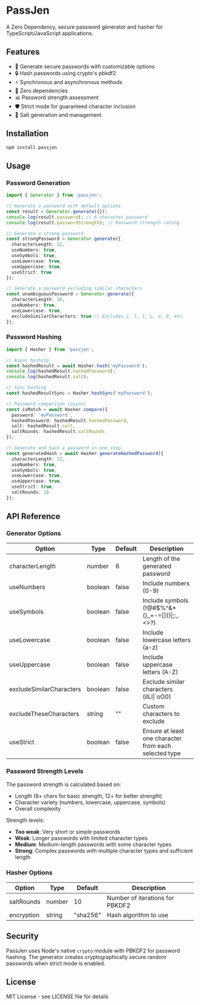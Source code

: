 # PassJen

A Zero Dependency, secure password generator and hasher for TypeScript/JavaScript applications.

## Features

- 🔐 Generate secure passwords with customizable options
- 🔒 Hash passwords using crypto's pbkdf2
- ⚡ Synchronous and asynchronous methods
- 🎯 Zero dependencies
- 📊 Password strength assessment
- 🛡️ Strict mode for guaranteed character inclusion
- 🔄 Salt generation and management

## Installation

```bash
npm install passjen
```

## Usage

### Password Generation

```typescript
import { Generator } from 'passjen';

// Generate a password with default options
const result = Generator.generate({});
console.log(result.password); // 6-character password
console.log(result.passwordStrength); // Password strength rating

// Generate a strong password
const strongPassword = Generator.generate({
  characterLength: 12,
  useNumbers: true,
  useSymbols: true,
  useLowercase: true,
  useUppercase: true,
  useStrict: true
});

// Generate a password excluding similar characters
const unambiguousPassword = Generator.generate({
  characterLength: 10,
  useNumbers: true,
  useLowercase: true,
  excludeSimilarCharacters: true // Excludes i, l, 1, L, o, 0, etc.
});
```

### Password Hashing

```typescript
import { Hasher } from 'passjen';

// Async hashing
const hashedResult = await Hasher.hash('myPassword');
console.log(hashedResult.hashedPassword);
console.log(hashedResult.salt);

// Sync hashing
const hashedResultSync = Hasher.hashSync('myPassword');

// Password comparison (async)
const isMatch = await Hasher.compare({
  password: 'myPassword',
  hashedPassword: hashedResult.hashedPassword,
  salt: hashedResult.salt,
  saltRounds: hashedResult.saltRounds
});

// Generate and hash a password in one step
const generatedHash = await Hasher.generateHashedPassword({
  characterLength: 12,
  useNumbers: true,
  useSymbols: true,
  useLowercase: true,
  useUppercase: true,
  useStrict: true,
  saltRounds: 10
});
```

## API Reference

### Generator Options

| Option | Type | Default | Description |
|--------|------|---------|-------------|
| characterLength | number | 6 | Length of the generated password |
| useNumbers | boolean | false | Include numbers (0-9) |
| useSymbols | boolean | false | Include symbols (!@#$%^&*()_+-=[]{}\|;:,.<>?) |
| useLowercase | boolean | false | Include lowercase letters (a-z) |
| useUppercase | boolean | false | Include uppercase letters (A-Z) |
| excludeSimilarCharacters | boolean | false | Exclude similar characters (ilLI\|`oO0) |
| excludeTheseCharacters | string | "" | Custom characters to exclude |
| useStrict | boolean | false | Ensure at least one character from each selected type |

### Password Strength Levels

The password strength is calculated based on:
- Length (8+ chars for basic strength, 12+ for better strength)
- Character variety (numbers, lowercase, uppercase, symbols)
- Overall complexity

Strength levels:
- **Too weak**: Very short or simple passwords
- **Weak**: Longer passwords with limited character types
- **Medium**: Medium-length passwords with some character types
- **Strong**: Complex passwords with multiple character types and sufficient length

### Hasher Options

| Option | Type | Default | Description |
|--------|------|---------|-------------|
| saltRounds | number | 10 | Number of iterations for PBKDF2 |
| encryption | string | "sha256" | Hash algorithm to use |

## Security

PassJen uses Node's native `crypto` module with PBKDF2 for password hashing. The generator creates cryptographically secure random passwords when strict mode is enabled.

## License

MIT License - see LICENSE file for details
